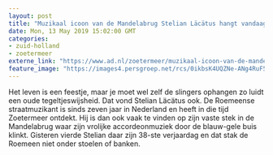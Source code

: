 ```yaml
---
layout: post
title: "Muzikaal icoon van de Mandelabrug Stelian Läcätus hangt vandaag zelf de slingers op"
date: Mon, 13 May 2019 15:02:00 GMT
categories: 
- zuid-holland 
- zoetermeer 
externe_link: "https://www.ad.nl/zoetermeer/muzikaal-icoon-van-de-mandelabrug-stelian-lacatus-hangt-vandaag-zelf-de-slingers-op~vaee5a253/"
feature_image: "https://images4.persgroep.net/rcs/0ikbsK4UQZNe-ANg4RuF5QSg5Sg/diocontent/148230103/_fitwidth/400/?appId=21791a8992982cd8da851550a453bd7f&quality=0.7"
---
```


Het leven is een feestje, maar je moet wel zelf de slingers ophangen zo luidt een oude tegeltjeswijsheid. Dat vond Stelian Läcätus ook. De Roemeense straatmuzikant is sinds zeven jaar in Nederland en heeft in die tijd Zoetermeer ontdekt. Hij is dan ook vaak te vinden op zijn vaste stek in de Mandelabrug waar zijn vrolijke accordeonmuziek door de blauw-gele buis klinkt. Gisteren vierde Stelian daar zijn 38-ste verjaardag en dat stak de Roemeen niet onder stoelen of banken.
